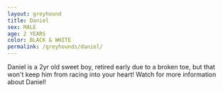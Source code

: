 ```yaml
---
layout: greyhound
title: Daniel
sex: MALE
age: 2 YEARS
color: BLACK & WHITE
permalink: /greyhounds/daniel/
---
```


Daniel is a 2yr old sweet boy, retired early due to a broken toe, but that won't keep him from racing into your heart!
Watch for more information about Daniel!
